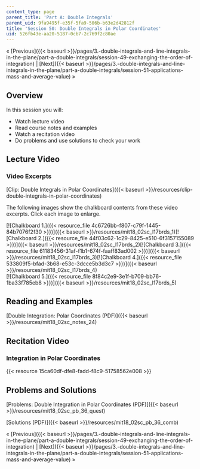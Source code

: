 ```yaml
---
content_type: page
parent_title: 'Part A: Double Integrals'
parent_uid: 9fa9495f-e35f-5fa9-506b-b63e2d42812f
title: 'Session 50: Double Integrals in Polar Coordinates'
uid: 526fb43e-aa20-5187-0cb7-2c769f2c80ae
---
```


« [Previous]({{< baseurl >}}/pages/3.-double-integrals-and-line-integrals-in-the-plane/part-a-double-integrals/session-49-exchanging-the-order-of-integration) | [Next]({{< baseurl >}}/pages/3.-double-integrals-and-line-integrals-in-the-plane/part-a-double-integrals/session-51-applications-mass-and-average-value) »

Overview
--------

In this session you will:

*   Watch lecture video
*   Read course notes and examples
*   Watch a recitation video
*   Do problems and use solutions to check your work

Lecture Video
-------------

### Video Excerpts

[Clip: Double Integrals in Polar Coordinates]({{< baseurl >}}/resources/clip-double-integrals-in-polar-coordinates)

The following images show the chalkboard contents from these video excerpts. Click each image to enlarge.

[![Chalkboard 1.]({{< resource_file 4c6726bb-f807-c79f-1445-84b7076f2f30 >}})]({{< baseurl >}}/resources/mit18_02sc_l17brds_1)[![Chalkboard 2.]({{< resource_file 44f03c62-1c29-8425-e510-6f3157155089 >}})]({{< baseurl >}}/resources/mit18_02sc_l17brds_2)[![Chalkboard 3.]({{< resource_file 61183456-31af-f1b1-674f-faaff83ad002 >}})]({{< baseurl >}}/resources/mit18_02sc_l17brds_3)[![Chalkboard 4.]({{< resource_file 533809f5-bfad-3b68-e53c-3dcce5b3d3c7 >}})]({{< baseurl >}}/resources/mit18_02sc_l17brds_4)  
[![Chalkboard 5.]({{< resource_file 8f84c2e9-3e1f-b709-bb76-1ba33f785eb8 >}})]({{< baseurl >}}/resources/mit18_02sc_l17brds_5)

Reading and Examples
--------------------

[Double Integration: Polar Coordinates (PDF)]({{< baseurl >}}/resources/mit18_02sc_notes_24)

Recitation Video
----------------

### Integration in Polar Coordinates

{{< resource 15ca60df-dfe8-fadd-f8c9-51758562e008 >}}

Problems and Solutions
----------------------

[Problems: Double Integration in Polar Coordinates (PDF)]({{< baseurl >}}/resources/mit18_02sc_pb_36_quest)

[Solutions (PDF)]({{< baseurl >}}/resources/mit18_02sc_pb_36_comb)

« [Previous]({{< baseurl >}}/pages/3.-double-integrals-and-line-integrals-in-the-plane/part-a-double-integrals/session-49-exchanging-the-order-of-integration) | [Next]({{< baseurl >}}/pages/3.-double-integrals-and-line-integrals-in-the-plane/part-a-double-integrals/session-51-applications-mass-and-average-value) »